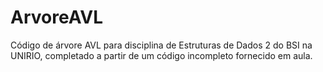 # ArvoreAVL


Código de árvore AVL para disciplina de Estruturas de Dados 2 do BSI na UNIRIO, completado a partir de um código incompleto fornecido em aula.
